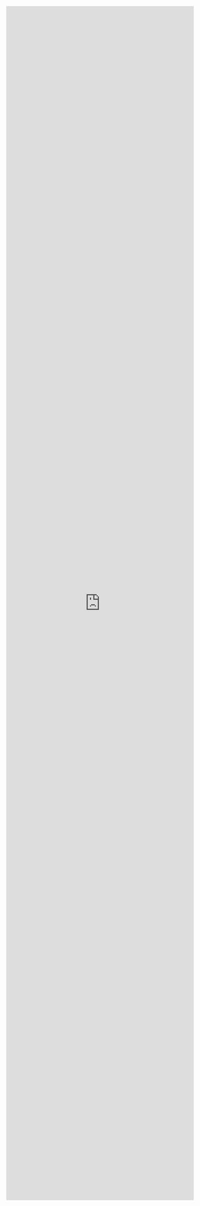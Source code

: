 <iframe src="http://docs.google.com/viewer?url=https://www2.cisl.ucar.edu/sites/default/files/2021-10/fastxnvnc_1.pdf&embedded=true" style="width:100%; height:80vh" width="1280px" height="800px" frameborder="0" loading="lazy"></iframe>
